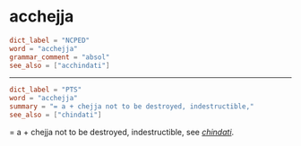 # acchejja

``` toml
dict_label = "NCPED"
word = "acchejja"
grammar_comment = "absol"
see_also = ["acchindati"]
```

--------------------

``` toml
dict_label = "PTS"
word = "acchejja"
summary = "= a + chejja not to be destroyed, indestructible,"
see_also = ["chindati"]
```

= a \+ chejja not to be destroyed, indestructible, see *[chindati](chindati.md)*.

